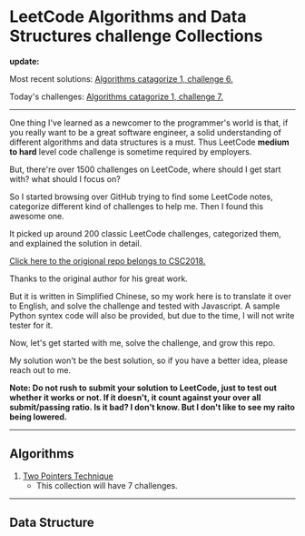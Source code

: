 # LeetCode Algorithms and Data Structures challenge Collections

**update:**

Most recent solutions: [Algorithms catagorize 1, challenge 6.](algorithms/1_two_pointers/1_two_pointers.md)

Today's challenges: [Algorithms catagorize 1, challenge 7.](algorithms/1_two_pointers/1_two_pointers.md)

---

One thing I've learned as a newcomer to the programmer's world is that, if you really want to be a great software engineer, a solid understanding of different algorithms and data structures is a must. Thus LeetCode **medium to hard** level code challenge is sometime required by employers.

But, there're over 1500 challenges on LeetCode, where should I get start with? what should I focus on?

So I started browsing over GitHub trying to find some LeetCode notes, categorize different kind of challenges to help me. Then I found this awesome one.

It picked up around 200 classic LeetCode challenges, categorized them, and explained the solution in detail.

[Click here to the origional repo belongs to CSC2018.](https://github.com/CyC2018/CS-Notes/blob/master/notes/Leetcode%20题解%20-%20目录.md)

Thanks to the original author for his great work.

But it is written in Simplified Chinese, so my work here is to translate it over to English, and solve the challenge and tested with Javascript. A sample Python syntex code will also be provided, but due to the time, I will not write tester for it.

Now, let's get started with me, solve the challenge, and grow this repo.

My solution won't be the best solution, so if you have a better idea, please reach out to me.

**Note: Do not rush to submit your solution to LeetCode, just to test out whether it works or not. If it doesn't, it count against your over all submit/passing ratio. Is it bad? I don't know. But I don't like to see my raito being lowered.**

---

## Algorithms

1. [Two Pointers Technique](algorithms/1_two_pointers/1_two_pointers.md)
    - This collection will have 7 challenges.

---

## Data Structure
